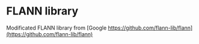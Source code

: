 # FLANN library
Modificated FLANN library from [Google https://github.com/flann-lib/flann](https://github.com/flann-lib/flann)
